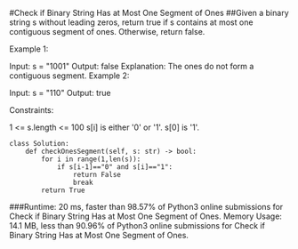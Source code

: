 #Check if Binary String Has at Most One Segment of Ones
##Given a binary string s ​​​​​without leading zeros, return true​​​ if s contains at most one contiguous segment of ones. Otherwise, return false.

 

Example 1:

Input: s = "1001"
Output: false
Explanation: The ones do not form a contiguous segment.
Example 2:

Input: s = "110"
Output: true
 

Constraints:

1 <= s.length <= 100
s[i]​​​​ is either '0' or '1'.
s[0] is '1'.

```
class Solution:
    def checkOnesSegment(self, s: str) -> bool:
        for i in range(1,len(s)):
            if s[i-1]=="0" and s[i]=="1":
                return False
                break
        return True

```
###Runtime: 20 ms, faster than 98.57% of Python3 online submissions for Check if Binary String Has at Most One Segment of Ones.
Memory Usage: 14.1 MB, less than 90.96% of Python3 online submissions for Check if Binary String Has at Most One Segment of Ones.
